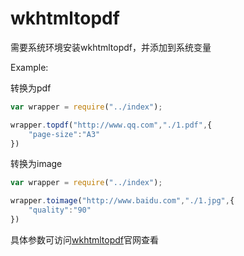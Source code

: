 # wkhtmltopdf
需要系统环境安装wkhtmltopdf，并添加到系统变量


Example:


转换为pdf


```javascript
var wrapper = require("../index");

wrapper.topdf("http://www.qq.com","./1.pdf",{
	"page-size":"A3"
})
```

转换为image

```javascript
var wrapper = require("../index");

wrapper.toimage("http://www.baidu.com","./1.jpg",{
	"quality":"90"
})
```

具体参数可访问[wkhtmltopdf](http://wkhtmltopdf.org/index.html)官网查看